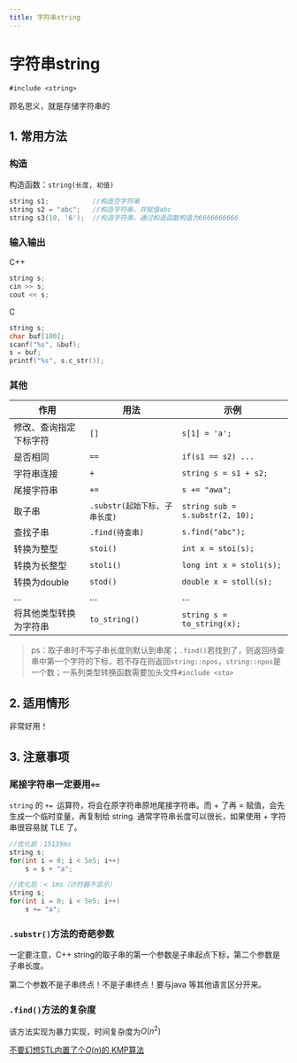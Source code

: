 ```yaml
---
title: 字符串string
---
```



# 字符串string

`#include <string>`

顾名思义，就是存储字符串的



## 1. 常用方法

### 构造

构造函数：`string(长度, 初值)`

```cpp
string s1;           //构造空字符串
string s2 = "abc";   //构造字符串，并赋值abc
string s3(10, '6');  //构造字符串，通过构造函数构造为6666666666
```

### 输入输出

C++

```cpp
string s;
cin >> s;
cout << s;
```

C

```cpp
string s;
char buf[100];
scanf("%s", &buf);
s = buf;
printf("%s", s.c_str());
```

### 其他

| 作用                   | 用法                          | 示例                            |
| ---------------------- | ----------------------------- | ------------------------------- |
| 修改、查询指定下标字符 | `[]`                          | `s[1] = 'a';`                   |
| 是否相同               | `==`                          | `if(s1 == s2) ...`              |
| 字符串连接             | `+`                           | `string s = s1 + s2;`           |
| 尾接字符串             | `+=`                          | `s += "awa";`                   |
| 取子串                 | `.substr(起始下标, 子串长度)` | `string sub = s.substr(2, 10);` |
| 查找子串               | `.find(待查串)`               | `s.find("abc");`                |
| 转换为整型             | `stoi()`                      | `int x = stoi(s);`              |
| 转换为长整型           | `stoli()`                     | `long int x = stoli(s);`       |
| 转换为double           | `stod()`                      | `double x = stoll(s);`          |
| …                      | …                             | …                               |
| 将其他类型转换为字符串 | `to_string()`                 | `string s = to_string(x);`      |

> ps：取子串时不写子串长度则默认到串尾；`.find()`若找到了，则返回待查串中第一个字符的下标，若不存在则返回`string::npos`，`string::npos`是一个数；一系列类型转换函数需要加头文件`#include <sto>`



## 2. 适用情形

非常好用！



## 3. 注意事项

### 尾接字符串一定要用`+=`

`string` 的 `+= `运算符，将会在原字符串原地尾接字符串。而 + 了再 = 赋值，会先生成一个临时变量，再复制给 string.
通常字符串长度可以很长，如果使用 + 字符串很容易就 TLE 了。

```cpp
//优化前：15139ms
string s;
for(int i = 0; i < 5e5; i++)
    s = s + "a";

//优化后：< 1ms（计时器不显示）
string s;
for(int i = 0; i < 5e5; i++)
    s += "a";
```

### `.substr()`方法的奇葩参数

一定要注意，C++ string的取子串的第一个参数是子串起点下标，第二个参数是子串长度。

第二个参数不是子串终点！不是子串终点！要与java 等其他语言区分开来。

### `.find()`方法的复杂度

该方法实现为暴力实现，时间复杂度为$O(n^2)$

<u>不要幻想STL内置了个$O(n)$的 KMP算法</u>





